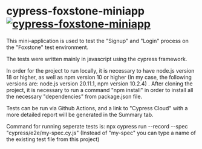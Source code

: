 # cypress-foxstone-miniapp  [![cypress-foxstone-miniapp](https://img.shields.io/endpoint?url=https://cloud.cypress.io/badge/detailed/rnzhqd/master&style=flat&logo=cypress)](https://cloud.cypress.io/projects/rnzhqd/runs)


This mini-application is used to test the "Signup" and "Login" process on the "Foxstone" test environment.

The tests were written mainly in javascript using the cypress framework.

In order for the project to run locally, it is necessary to have node.js version 18 or higher, as well as npm version 10 or higher (In my case, the following versions are: node.js version 20.11.1, npm version 10.2.4) .
After cloning the project, it is necessary to run a command "npm install" in order to install all the necessary "dependencies" from package.json file.

Tests can be run via Github Actions, and a link to "Cypress Cloud" with a more detailed report will be generated in the Summary tab.

Command for running seperate tests is: npx cypress run --record --spec "cypress/e2e/my-spec.cy.js" (Instead of "my-spec" you can type a name of the existing test file from this project)
